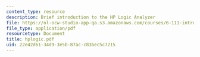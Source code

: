 ```yaml
---
content_type: resource
description: Brief introduction to the HP Logic Analyzer
file: https://ol-ocw-studio-app-qa.s3.amazonaws.com/courses/6-111-introductory-digital-systems-laboratory-fall-2002/22e42d6134d93e5b87acc83bec5c7215_hplogic.pdf
file_type: application/pdf
resourcetype: Document
title: hplogic.pdf
uid: 22e42d61-34d9-3e5b-87ac-c83bec5c7215
---
```

